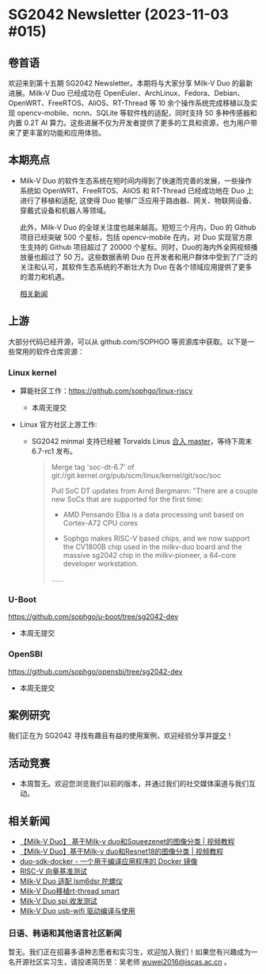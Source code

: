 # SG2042 Newsletter (2023-11-03 #015)

## 卷首语

欢迎来到第十五期 SG2042 Newsletter。本期将与大家分享 Milk-V Duo 的最新进展。Milk-V Duo 已经成功在 OpenEuler、ArchLinux、Fedora、Debian、OpenWRT、FreeRTOS、AliOS、RT-Thread 等 10 余个操作系统完成移植以及实现 opencv-mobile、ncnn、SQLite 等软件栈的适配，同时支持 50 多种传感器和内置 0.2T AI 算力。这些进展不仅为开发者提供了更多的工具和资源，也为用户带来了更丰富的功能和应用体验。

## 本期亮点

+ Milk-V Duo 的软件生态系统在短时间内得到了快速而完善的发展，一些操作系统如 OpenWRT、FreeRTOS、AliOS 和 RT-Thread 已经成功地在 Duo 上进行了移植和适配, 这使得 Duo 能够广泛应用于路由器、网关、物联网设备、穿戴式设备和机器人等领域。

  此外，Milk-V Duo 的全球关注度也越来越高。短短三个月内，Duo 的 Github 项目已经突破 500 个星标，包括 opencv-mobile 在内，对 Duo 实现官方原生支持的 Github 项目超过了 20000 个星标。同时，Duo的海内外全网视频播放量也超过了 50 万。这些数据表明 Duo 在开发者和用户群体中受到了广泛的关注和认可，其软件生态系统的不断壮大为 Duo 在各个领域应用提供了更多的潜力和机遇。

  [相关新闻](https://mp.weixin.qq.com/s/gqB01-qq1kidRLCYiybgZA)


## 上游


大部分代码已经开源，可以从 github.com/SOPHGO 等资源库中获取。以下是一些常用的软件仓库资源：

### Linux kernel

+ 算能社区工作：https://github.com/sophgo/linux-riscv

  +  本周无提交

+ Linux 官方社区上游工作:

  + SG2042 minmal 支持已经被 Torvalds Linus [合入 master][lk-1]，等待下周末 6.7-rc1 发布。

    > Merge tag 'soc-dt-6.7' of git://git.kernel.org/pub/scm/linux/kernel/git/soc/soc
    >
    > Pull SoC DT updates from Arnd Bergmann:
    >"There are a couple new SoCs that are supported for the first time:
    >
    > - AMD Pensando Elba is a data processing unit based on Cortex-A72 CPU
    >   cores
    >
    > - Sophgo makes RISC-V based chips, and we now support the CV1800B
    >   chip used in the milkv-duo board and the massive sg2042 chip in the
    >   milkv-pioneer, a 64-core developer workstation.
    >
    > ......

[lk-1]:https://github.com/torvalds/linux/commit/c035f0268b87fc21f517f638b3bad26c81babc85

### U-Boot

https://github.com/sophgo/u-boot/tree/sg2042-dev

+ 本周无提交

### OpenSBI

https://github.com/sophgo/opensbi/tree/sg2042-dev 

+ 本周无提交

## 案例研究

我们正在为 SG2042 寻找有趣且有益的使用案例，欢迎经验分享并[提交](https://github.com/sophgocommunity/SG2042-Newsletter/pulls)！

## 活动竞赛

+ 本周暂无。欢迎您浏览我们以前的版本，并通过我们的社交媒体渠道与我们互动。

## 相关新闻

+ [【Milk-V Duo】 基于Milk-v duo和Squeezenet的图像分类 | 视频教程][news-1]
+ [【Milk-V Duo】基于Milk-v duo和Resnet18的图像分类 | 视频教程][news-2]
+ [duo-sdk-docker - 一个用于编译应用程序的 Docker 镜像][news-3]
+ [RISC-V 向量基准测试][news-4]
+ [Milk-V Duo 适配 lsm6dsr 陀螺仪][news-5]
+ [Milk-V Duo移植rt-thread smart][news-6]
+ [Milk-V Duo spi 收发测试][news-7]
+ [Milk-V Duo usb-wifi 驱动编译与使用][news-8]



[news-1]:https://b23.tv/tsiuPcT
[news-2]:https://b23.tv/NKfRhy1
[news-3]:https://community.milkv.io/t/introducing-duo-sdk-docker-a-docker-image-to-compile-apps/856
[news-4]:https://forum.sophgo.com/t/risc-v-vector-benchmark/400
[news-5]:https://community.milkv.io/t/milkv-duo-lsm6dsr/881
[news-6]:https://forum.sophgo.com/t/milk-v-duo-rt-thread-smart/403
[news-7]:https://zhuanlan.zhihu.com/p/664389540
[news-8]:https://zhuanlan.zhihu.com/p/664225629






### 日语、韩语和其他语言社区新闻

暂无。我们正在招募多语种志愿者和实习生，欢迎加入我们！如果您有兴趣成为一名开源社区实习生，请投递简历至：吴老师 [wuwei2016@iscas.ac.cn](mailto:wuwei2016@iscas.ac.cn) 。

